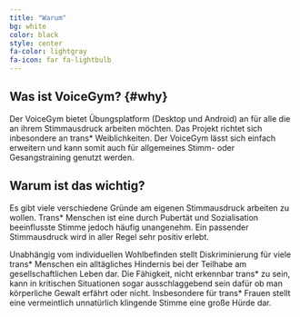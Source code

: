 ```yaml
---
title: "Warum"
bg: white
color: black
style: center
fa-color: lightgray
fa-icon: far fa-lightbulb
---
```


## Was ist VoiceGym? {#why}
Der VoiceGym bietet Übungsplatform (Desktop und Android) an für alle die an ihrem Stimmausdruck arbeiten möchten. 
Das Projekt richtet sich inbesondere an trans* Weiblichkeiten. 
Der VoiceGym lässt sich einfach erweitern und kann somit auch für allgemeines Stimm- oder Gesangstraining genutzt werden.

## Warum ist das wichtig?


Es gibt viele verschiedene Gründe am eigenen Stimmausdruck arbeiten zu wollen. 
Trans* Menschen ist eine durch Pubertät und Sozialisation beeinflusste Stimme jedoch häufig unangenehm.
 Ein passender Stimmausdruck wird in aller Regel sehr positiv erlebt.

Unabhängig vom individuellen Wohlbefinden stellt Diskriminierung für viele trans* Menschen ein alltägliches Hindernis bei der Teilhabe am gesellschaftlichen Leben dar. 
Die Fähigkeit, nicht erkennbar trans* zu sein, kann in kritischen Situationen sogar ausschlaggebend sein dafür ob man körperliche Gewalt erfährt oder nicht. 
Insbesondere für trans* Frauen stellt eine vermeintlich unnatürlich klingende Stimme eine große Hürde dar.




